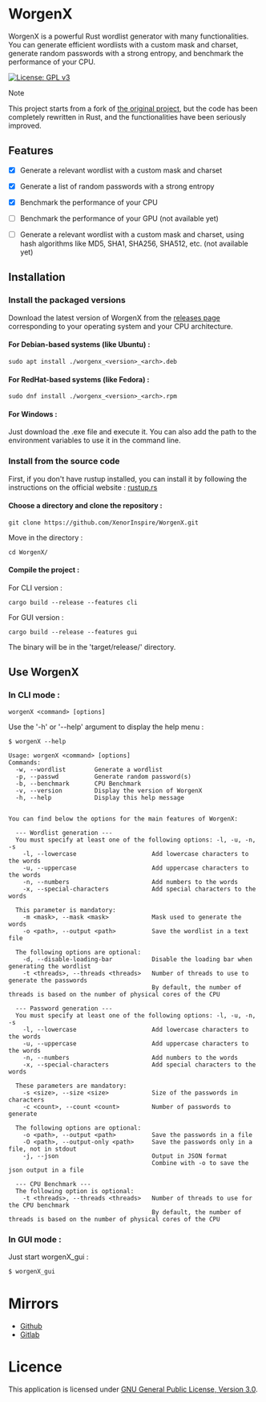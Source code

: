 # WorgenX

WorgenX is a powerful Rust wordlist generator with many functionalities.<br>
You can generate efficient wordlists with a custom mask and charset, generate random passwords with a strong entropy, and benchmark the performance of your CPU.

[![License: GPL v3](https://img.shields.io/badge/License-GPLv3-blue.svg)](https://www.gnu.org/licenses/gpl-3.0)


> [!NOTE]  
> This project starts from a fork of <a href="https://github.com/XenorInspire/WorgenX-old">the original project</a>, but the code has been completely rewritten in Rust, and the functionalities have been seriously improved.

## Features

- [x] Generate a relevant wordlist with a custom mask and charset
- [x] Generate a list of random passwords with a strong entropy
- [x] Benchmark the performance of your CPU
- [ ] Benchmark the performance of your GPU (not available yet)
- [ ] Generate a relevant wordlist with a custom mask and charset, using hash algorithms like MD5, SHA1, SHA256, SHA512, etc. (not available yet)


## Installation


### Install the packaged versions

Download the latest version of WorgenX from the [releases page](https://github.com/XenorInspire/WorgenX-2.0/releases) corresponding to your operating system and your CPU architecture.

#### For Debian-based systems (like Ubuntu) :

```
sudo apt install ./worgenx_<version>_<arch>.deb
```

#### For RedHat-based systems (like Fedora) :

```
sudo dnf install ./worgenx_<version>_<arch>.rpm
```

#### For Windows :

Just download the .exe file and execute it. You can also add the path to the environment variables to use it in the command line.

### Install from the source code

First, if you don't have rustup installed, you can install it by following the instructions on the official website : [rustup.rs](https://rustup.rs/)

#### Choose a directory and clone the repository :  
```
git clone https://github.com/XenorInspire/WorgenX.git
```
Move in the directory :  
```
cd WorgenX/
```
#### Compile the project :

For CLI version : 
```
cargo build --release --features cli
```

For GUI version : 
```
cargo build --release --features gui
```

The binary will be in the 'target/release/' directory.

## Use WorgenX

### In CLI mode :

```
worgenX <command> [options]
```

Use the '-h' or '--help' argument to display the help menu :

```
$ worgenX --help

Usage: worgenX <command> [options]
Commands:
  -w, --wordlist        Generate a wordlist
  -p, --passwd          Generate random password(s)
  -b, --benchmark       CPU Benchmark
  -v, --version         Display the version of WorgenX
  -h, --help            Display this help message


You can find below the options for the main features of WorgenX:

  --- Wordlist generation ---
  You must specify at least one of the following options: -l, -u, -n, -s
    -l, --lowercase                     Add lowercase characters to the words
    -u, --uppercase                     Add uppercase characters to the words
    -n, --numbers                       Add numbers to the words
    -x, --special-characters            Add special characters to the words

  This parameter is mandatory:
    -m <mask>, --mask <mask>            Mask used to generate the words
    -o <path>, --output <path>          Save the wordlist in a text file

  The following options are optional:
    -d, --disable-loading-bar           Disable the loading bar when generating the wordlist
    -t <threads>, --threads <threads>   Number of threads to use to generate the passwords
                                        By default, the number of threads is based on the number of physical cores of the CPU

  --- Password generation ---
  You must specify at least one of the following options: -l, -u, -n, -s
    -l, --lowercase                     Add lowercase characters to the words
    -u, --uppercase                     Add uppercase characters to the words
    -n, --numbers                       Add numbers to the words
    -x, --special-characters            Add special characters to the words

  These parameters are mandatory:
    -s <size>, --size <size>            Size of the passwords in characters
    -c <count>, --count <count>         Number of passwords to generate

  The following options are optional:
    -o <path>, --output <path>          Save the passwords in a file
    -O <path>, --output-only <path>     Save the passwords only in a file, not in stdout
    -j, --json                          Output in JSON format
                                        Combine with -o to save the json output in a file

  --- CPU Benchmark ---
  The following option is optional:
    -t <threads>, --threads <threads>   Number of threads to use for the CPU benchmark
                                        By default, the number of threads is based on the number of physical cores of the CPU

```

### In GUI mode :

Just start worgenX_gui :
```bash
$ worgenX_gui
```

# Mirrors

- <a href="https://github.com/XenorInspire/WorgenX">Github</a>
- <a href="https://gitlab.com/XenorInspire/WorgenX">Gitlab</a>

# Licence

This application is licensed under [GNU General Public License, Version 3.0].

[GNU General Public License, Version 3.0]:
 http://www.gnu.org/licenses/gpl-3.0-standalone.html
